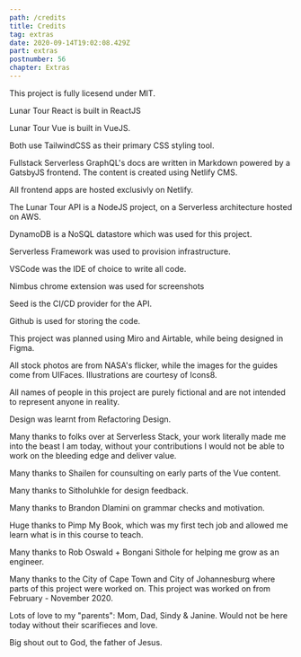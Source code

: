 ```yaml
---
path: /credits
title: Credits
tag: extras
date: 2020-09-14T19:02:08.429Z
part: extras
postnumber: 56
chapter: Extras
---
```


This project is fully licesend under MIT.

Lunar Tour React is built in ReactJS

Lunar Tour Vue is built in VueJS.

Both use TailwindCSS as their primary CSS styling tool.

Fullstack Serverless GraphQL's docs are written in Markdown powered by a GatsbyJS frontend. The content is created using Netlify CMS.

All frontend apps are hosted exclusivly on Netlify.

The Lunar Tour API is a NodeJS project, on a Serverless architecture hosted on AWS.

DynamoDB is a NoSQL datastore which was used for this project.

Serverless Framework was used to provision infrastructure.

VSCode was the IDE of choice to write all code.

Nimbus chrome extension was used for screenshots

Seed is the CI/CD provider for the API.

Github is used for storing the code.

This project was planned using Miro and Airtable, while being designed in Figma.

All stock photos are from NASA's flicker, while the images for the guides come from UIFaces. Illustrations are courtesy of Icons8.

All names of people in this project are purely fictional and are not intended to represent anyone in reality.

Design was learnt from Refactoring Design.

Many thanks to folks over at Serverless Stack, your work literally made me into the beast I am today, without your contributions I would not be able to work on the bleeding edge and deliver value.

Many thanks to Shailen for counsulting on early parts of the Vue content.

Many thanks to Sitholuhkle for design feedback.

Many thanks to Brandon Dlamini on grammar checks and motivation.

Huge thanks to Pimp My Book, which was my first tech job and allowed me learn what is in this course to teach.

Many thanks to Rob Oswald + Bongani Sithole for helping me grow as an engineer.

Many thanks to the City of Cape Town and City of Johannesburg where parts of this project were worked on. This project was worked on from February - November 2020.

Lots of love to my "parents": Mom, Dad, Sindy & Janine. Would not be here today without their scarifieces and love.

Big shout out to God, the father of Jesus.
